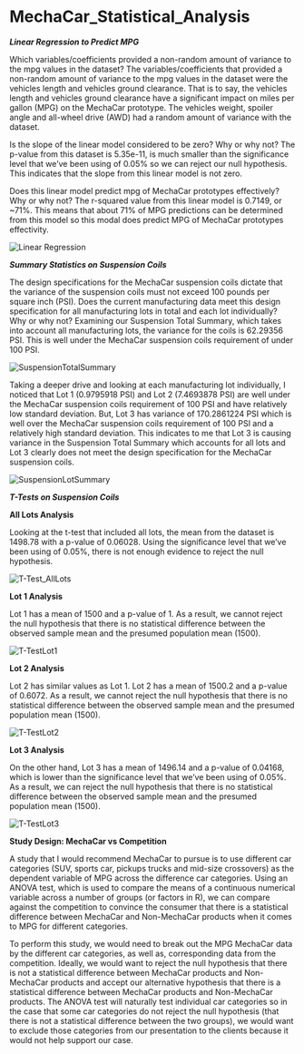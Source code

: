 # MechaCar_Statistical_Analysis

***Linear Regression to Predict MPG***

Which variables/coefficients provided a non-random amount of variance to the mpg values in the dataset?
The variables/coefficients that provided a non-random amount of variance to the mpg values in the dataset were the vehicles length and vehicles ground clearance. That is to say, the vehicles length and vehicles ground clearance have a significant impact on miles per gallon (MPG) on the MechaCar prototype. The vehicles weight, spoiler angle and all-wheel drive (AWD) had a random amount of variance with the dataset.

Is the slope of the linear model considered to be zero? Why or why not?
The p-value from this dataset is 5.35e-11, is much smaller than the significance level that we’ve been using of 0.05% so we can reject our null hypothesis. This indicates that the slope from this linear model is not zero.

Does this linear model predict mpg of MechaCar prototypes effectively? Why or why not?
The r-squared value from this linear model is 0.7149, or ~71%. This means that about 71% of MPG predictions can be determined from this model so this modal does predict MPG of MechaCar prototypes effectivity.

![Linear Regression](https://user-images.githubusercontent.com/74233163/115502318-5b63c480-a23a-11eb-9835-398996eee129.png)


***Summary Statistics on Suspension Coils***

The design specifications for the MechaCar suspension coils dictate that the variance of the suspension coils must not exceed 100 pounds per square inch (PSI). Does the current manufacturing data meet this design specification for all manufacturing lots in total and each lot individually? Why or why not?
Examining our Suspension Total Summary, which takes into account all manufacturing lots, the variance for the coils is 62.29356 PSI. This is well under the MechaCar suspension coils requirement of under 100 PSI.

![SuspensionTotalSummary](https://user-images.githubusercontent.com/74233163/115502396-7d5d4700-a23a-11eb-899f-7569d422a6ce.png)


Taking a deeper drive and looking at each manufacturing lot individually, I noticed that Lot 1 (0.9795918 PSI) and Lot 2 (7.4693878 PSI) are well under the MechaCar suspension coils requirement of 100 PSI and have relatively low standard deviation. But, Lot 3 has variance of 170.2861224 PSI which is well over the MechaCar suspension coils requirement of 100 PSI and a relatively high standard deviation. This indicates to me that Lot 3 is causing variance in the Suspension Total Summary which accounts for all lots and Lot 3 clearly does not meet the design specification for the MechaCar suspension coils.

![SuspensionLotSummary](https://user-images.githubusercontent.com/74233163/115502493-9b2aac00-a23a-11eb-870f-12a802aac1e9.png)


***T-Tests on Suspension Coils***

**All Lots Analysis**

Looking at the t-test that included all lots, the mean from the dataset is 1498.78 with a p-value of 0.06028. Using the significance level that we’ve been using of 0.05%, there is not enough evidence to reject the null hypothesis.

![T-Test_AllLots](https://user-images.githubusercontent.com/74233163/115502568-beedf200-a23a-11eb-84cc-79a0b6352884.png)


**Lot 1 Analysis**

Lot 1 has a mean of 1500 and a p-value of 1. As a result, we cannot reject the null hypothesis that there is no statistical difference between the observed sample mean and the presumed population mean (1500).

![T-TestLot1](https://user-images.githubusercontent.com/74233163/115502614-cf9e6800-a23a-11eb-99e2-fd9cbad4e6dd.png)


**Lot 2 Analysis**

Lot 2 has similar values as Lot 1. Lot 2 has a mean of 1500.2 and a p-value of 0.6072. As a result, we cannot reject the null hypothesis that there is no statistical difference between the observed sample mean and the presumed population mean (1500).

![T-TestLot2](https://user-images.githubusercontent.com/74233163/115502627-d6c57600-a23a-11eb-99bc-ac71def9a7a4.png)


**Lot 3 Analysis**

On the other hand, Lot 3 has a mean of 1496.14 and a p-value of 0.04168, which is lower than the significance level that we’ve been using of 0.05%. As a result, we can reject the null hypothesis that there is no statistical difference between the observed sample mean and the presumed population mean (1500).

![T-TestLot3](https://user-images.githubusercontent.com/74233163/115502643-dd53ed80-a23a-11eb-99b2-0aaa5851e990.png)


**Study Design: MechaCar vs Competition**

A study that I would recommend MechaCar to pursue is to use different car categories (SUV, sports car, pickups trucks and mid-size crossovers) as the dependent variable of MPG across the difference car categories. Using an ANOVA test, which is used to compare the means of a continuous numerical variable across a number of groups (or factors in R), we can compare against the competition to convince the consumer that there is a statistical difference between MechaCar and Non-MechaCar products when it comes to MPG for different categories.

To perform this study, we would need to break out the MPG MechaCar data by the different car categories, as well as, corresponding data from the competition. Ideally, we would want to reject the null hypothesis that there is not a statistical difference between MechaCar products and Non-MechaCar products and accept our alternative hypothesis that there is a statistical difference between MechaCar products and Non-MechaCar products. The ANOVA test will naturally test individual car categories so in the case that some car categories do not reject the null hypothesis (that there is not a statistical difference between the two groups), we would want to exclude those categories from our presentation to the clients because it would not help support our case.

